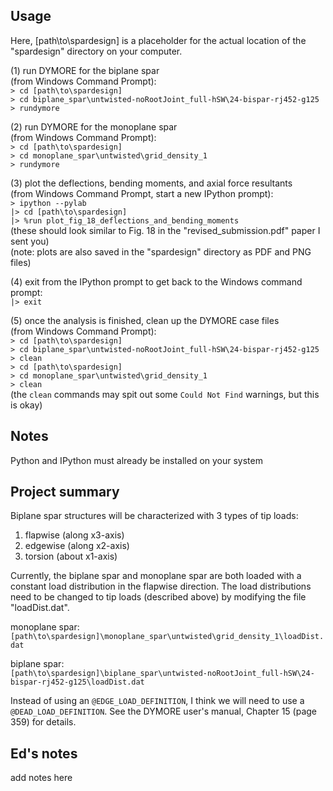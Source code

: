 Usage
-----

Here, [path\to\spardesign] is a placeholder for the actual location of the
"spardesign" directory on your computer.  

(1) run DYMORE for the biplane spar  
(from Windows Command Prompt):  
  `> cd [path\to\spardesign]`  
  `> cd biplane_spar\untwisted-noRootJoint_full-hSW\24-bispar-rj452-g125`  
  `> rundymore`  

(2) run DYMORE for the monoplane spar  
(from Windows Command Prompt):  
  `> cd [path\to\spardesign]`  
  `> cd monoplane_spar\untwisted\grid_density_1`  
  `> rundymore`  

(3) plot the deflections, bending moments, and axial force resultants  
(from Windows Command Prompt, start a new IPython prompt):  
  `> ipython --pylab`  
 `|> cd [path\to\spardesign]`  
 `|> %run plot_fig_18_deflections_and_bending_moments`  
(these should look similar to Fig. 18 in the "revised_submission.pdf" paper I sent you)  
(note: plots are also saved in the "spardesign" directory as PDF and PNG files)  

(4) exit from the IPython prompt to get back to the Windows command prompt:  
 `|> exit`  

(5) once the analysis is finished, clean up the DYMORE case files  
(from Windows Command Prompt):  
  `> cd [path\to\spardesign]`  
  `> cd biplane_spar\untwisted-noRootJoint_full-hSW\24-bispar-rj452-g125`  
  `> clean`  
  `> cd [path\to\spardesign]`  
  `> cd monoplane_spar\untwisted\grid_density_1`  
  `> clean`  
(the `clean` commands may spit out some `Could Not Find` warnings, but this is okay)  


Notes
-----

Python and IPython must already be installed on your system


Project summary
---------------

Biplane spar structures will be characterized with 3 types of tip loads:  
1. flapwise (along x3-axis)  
2. edgewise (along x2-axis)  
3. torsion  (about x1-axis)  

Currently, the biplane spar and monoplane spar are both loaded with a constant
load distribution in the flapwise direction. The load distributions need to be
changed to tip loads (described above) by modifying the file "loadDist.dat".

monoplane spar:  
`[path\to\spardesign]\monoplane_spar\untwisted\grid_density_1\loadDist.dat`

biplane spar:  
`[path\to\spardesign]\biplane_spar\untwisted-noRootJoint_full-hSW\24-bispar-rj452-g125\loadDist.dat`

Instead of using an `@EDGE_LOAD_DEFINITION`, I think we will need to use a
`@DEAD_LOAD_DEFINITION`. See the DYMORE user's manual, Chapter 15 (page 359) for
details.


Ed's notes
----------

add notes here  

